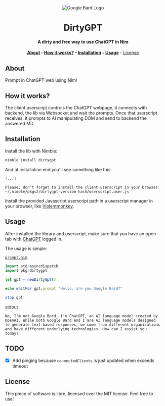 <div align=center>

<img alt="Google Bard Logo" src="https://user-images.githubusercontent.com/74574275/262172715-048dadaa-3bb1-4f3f-ab5f-561c10830f32.png">

# DirtyGPT

#### A dirty and free way to use ChatGPT in Nim

**[About](#about) - [How it works?](#how-it-works) - [Installation](#installation) - [Usage](#usage)** - [License](#license)

</div>

## About

Prompt in ChatGPT web using Nim!

## How it works?

The client userscript controls the ChatGPT webpage, it connects with backend,
the lib via Websocket and wait the prompts. Once that userscript receives, it
prompts to AI manipulating DOM and send to backend the answered MD.

## Installation

Install the lib with Nimble:

```bash
nimble install dirtygpt
```

And at installation end you'll see something like this:

```text
[...]

Please, don't forget to install the client userscript in your browser: ~/.nimble/pkgs2/dirtygpt-version-hash/userscript.user.js
```

Install the provided Javascript userscript path in a userscript manager in your
browser, like [Violentmonkey][violentmonkey].

## Usage

After installed the library and userscript, make sure that you have an open tab
with [ChatGPT][chatgpt] logged in.

The usage is simple:

[`prompt.nim`](examples/prompt.nim)

```nim
import std/asyncdispatch
import pkg/dirtygpt

let gpt = newDirtyGpt()

echo waitFor gpt.prompt "Hello, are you Google Bard?"

stop gpt
```

stdout

```text
No, I'm not Google Bard. I'm ChatGPT, an AI language model created by OpenAI. While both Google Bard and I are AI language models designed to generate text-based responses, we come from different organizations and have different underlying technologies. How can I assist you today?
```

## TODO

- [x] Add pinging because `connectedClients` is just updated when exceeds timeout

## License

This piece of software is libre, licensed over the MIT license. Feel free to use!

<!-- Refs -->

[violentmonkey]: https://violentmonkey.github.io
[chatgpt]: https://chat.openai.com
